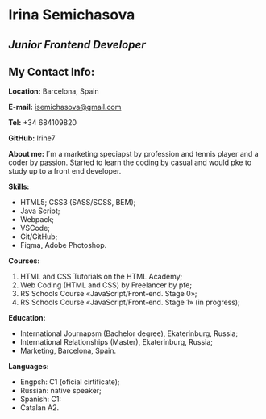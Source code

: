 # Irina Semichasova

## *Junior Frontend Developer*


## My Contact Info:

**Location:** Barcelona, Spain

**E-mail:** isemichasova@gmail.com

**Tel:** +34 684109820

**GitHub:** Irine7

**About me:** I´m a marketing speciapst by profession and tennis player and a coder by passion. Started to learn the coding by casual and would pke to study up to a front end developer.

**Skills:** 
* HTML5; CSS3 (SASS/SCSS, BEM);
* Java Script;
* Webpack;
* VSCode; 
* Git/GitHub; 
* Figma, Adobe Photoshop.

**Courses:** 
1. HTML and CSS Tutorials on the HTML Academy; 
2. Web Coding (HTML and CSS) by Freelancer by pfe; 
3. RS Schools Course «JavaScript/Front-end. Stage 0»;
4. RS Schools Course «JavaScript/Front-end. Stage 1» (in progress);

**Education:** 
* International Journapsm (Bachelor degree), Ekaterinburg, Russia; 
* International Relationships (Master), Ekaterinburg, Russia; 
* Marketing, Barcelona, Spain.


**Languages:** 
* Engpsh: C1 (oficial cirtificate); 
* Russian: native speaker; 
* Spanish: C1:
* Catalan A2.
